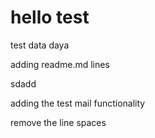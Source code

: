 # hello test
test data
daya

adding readme.md lines


sdadd



adding the test mail functionality

remove the line spaces
